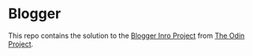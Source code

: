 # Blogger
This repo contains the solution to the [Blogger Inro Project](https://www.theodinproject.com/courses/web-development-101/lessons/ruby-on-rails) from [The Odin Project](https://www.theodinproject.com).
